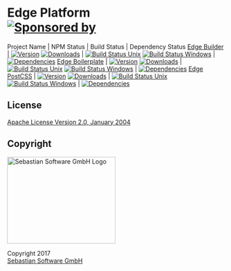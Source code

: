 # Edge Platform<br/>[![Sponsored by][sponsor-img]][sponsor]

[sponsor-img]: https://img.shields.io/badge/Sponsored%20by-Sebastian%20Software-692446.svg
[sponsor]: https://www.sebastian-software.de


Project Name | NPM Status | Build Status | Dependency Status
[Edge Builder][builder-home] | [![Version][builder-npm-version-img]][builder-npm] [![Downloads][builder-npm-downloads-img]][builder-npm] | [![Build Status Unix][builder-travis-img]][builder-travis] [![Build Status Windows][builder-appveyor-img]][builder-appveyor] | [![Dependencies][builder-deps-img]][builder-deps]
[Edge Boilerplate][boilerplate-home] | [![Version][boilerplate-npm-version-img]][boilerplate-npm] [![Downloads][boilerplate-npm-downloads-img]][boilerplate-npm] | [![Build Status Unix][boilerplate-travis-img]][boilerplate-travis] [![Build Status Windows][boilerplate-appveyor-img]][boilerplate-appveyor] | [![Dependencies][boilerplate-deps-img]][boilerplate-deps]
[Edge PostCSS][postcss-home] | [![Version][postcss-npm-version-img]][postcss-npm] [![Downloads][postcss-npm-downloads-img]][postcss-npm] | [![Build Status Unix][postcss-travis-img]][postcss-travis] [![Build Status Windows][postcss-appveyor-img]][postcss-appveyor] | [![Dependencies][postcss-deps-img]][postcss-deps]


[builder-home]: https://github.com/sebastian-software/edge-builder
[builder-deps]: https://david-dm.org/sebastian-software/edge-builder
[builder-deps-img]: https://david-dm.org/sebastian-software/edge-builder.svg
[builder-npm]: https://www.npmjs.com/package/edge-builder
[builder-npm-downloads-img]: https://img.shields.io/npm/dm/edge-builder.svg
[builder-npm-version-img]: https://img.shields.io/npm/v/edge-builder.svg
[builder-travis-img]: https://img.shields.io/travis/sebastian-software/edge-builder/master.svg?branch=master&label=unix%20build
[builder-appveyor-img]: https://img.shields.io/appveyor/ci/swernerx/edge-builder/master.svg?label=windows%20build
[builder-travis]: https://travis-ci.org/sebastian-software/edge-builder
[builder-appveyor]: https://ci.appveyor.com/project/swernerx/edge-builder/branch/master

[boilerplate-home]: https://github.com/sebastian-software/edge-boilerplate
[boilerplate-deps]: https://david-dm.org/sebastian-software/edge-boilerplate
[boilerplate-deps-img]: https://david-dm.org/sebastian-software/edge-boilerplate.svg
[boilerplate-npm]: https://www.npmjs.com/package/edge-boilerplate
[boilerplate-npm-downloads-img]: https://img.shields.io/npm/dm/edge-boilerplate.svg
[boilerplate-npm-version-img]: https://img.shields.io/npm/v/edge-boilerplate.svg
[boilerplate-travis-img]: https://img.shields.io/travis/sebastian-software/edge-boilerplate/master.svg?branch=master&label=unix%20build
[boilerplate-appveyor-img]: https://img.shields.io/appveyor/ci/swernerx/edge-boilerplate/master.svg?label=windows%20build
[boilerplate-travis]: https://travis-ci.org/sebastian-software/edge-boilerplate
[boilerplate-appveyor]: https://ci.appveyor.com/project/swernerx/edge-boilerplate/branch/master

[postcss-home]: https://github.com/sebastian-software/edge-postcss
[postcss-deps]: https://david-dm.org/sebastian-software/edge-postcss
[postcss-deps-img]: https://david-dm.org/sebastian-software/edge-postcss.svg
[postcss-npm]: https://www.npmjs.com/package/edge-postcss
[postcss-npm-downloads-img]: https://img.shields.io/npm/dm/edge-postcss.svg
[postcss-npm-version-img]: https://img.shields.io/npm/v/edge-postcss.svg
[postcss-travis-img]: https://img.shields.io/travis/sebastian-software/edge-postcss/master.svg?branch=master&label=unix%20build
[postcss-appveyor-img]: https://img.shields.io/appveyor/ci/swernerx/edge-postcss/master.svg?label=windows%20build
[postcss-travis]: https://travis-ci.org/sebastian-software/edge-postcss
[postcss-appveyor]: https://ci.appveyor.com/project/swernerx/edge-postcss/branch/master





## License

[Apache License Version 2.0, January 2004](license)

## Copyright

<img src="https://raw.githubusercontent.com/sebastian-software/readable-code/master/assets/sebastiansoftware.png" alt="Sebastian Software GmbH Logo" width="250" height="200"/>

Copyright 2017<br/>[Sebastian Software GmbH](http://www.sebastian-software.de)
